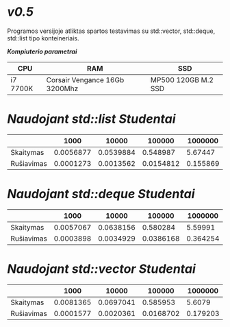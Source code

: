 # ***v0.5***

Programos versijoje atliktas spartos testavimas su std::vector, std::deque, std::list tipo konteineriais.

***Kompiuterio parametrai***

|      CPU      |      RAM      |      SSD      |
| ------------- | ------------- | ------------- |
|   i7 7700K    | Corsair Vengance 16Gb 3200Mhz    |  MP500 120GB M.2 SSD   |


# ***Naudojant std::list Studentai***

|               |     1000      |     10000     |     100000    |    1000000    |    10000000   |
| ------------- | ------------- | ------------- | ------------- | ------------- | ------------- |
|   Skaitymas   |   0.0056877   |   0.0539884   |    0.548987   |    5.67447    |    55.231     |
|  Rušiavimas   |   0.0001273   |   0.0013562   |    0.0154812  |    0.155869   |    1.58987    |



# ***Naudojant std::deque Studentai***

|               |     1000      |     10000     |     100000    |    1000000    |    10000000   |
| ------------- | ------------- | ------------- | ------------- | ------------- | ------------- |
|   Skaitymas   |   0.0057067   |   0.0638156   |    0.580284   |    5.59991    |    57.4952    |
|  Rušiavimas   |   0.0003898   |   0.0034929   |    0.0386168  |    0.364254   |    3.78832    |




# ***Naudojant std::vector Studentai***

|               |     1000      |     10000     |     100000    |    1000000    |    10000000   |
| ------------- | ------------- | ------------- | ------------- | ------------- | ------------- |
|   Skaitymas   |   0.0081365   |   0.0697041   |    0.585953   |    5.6079     |    56.0802    |
|  Rušiavimas   |   0.0001577   |   0.0020361   |    0.0168702  |    0.179203   |    1.90676    |

